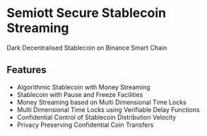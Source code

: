 # Semiott Secure Stablecoin Streaming 
Dark Decentralised Stablecoin on Binance Smart Chain

## Features
- Algorithmic Stablecoin with Money Streaming
- Stablecoin with Pause and Freeze Facilities
- Money Streaming based on Multi Dimensional Time Locks
- Multi Dimensional Time Locks using Verifiable Delay Functions
- Confidential Control of Stablecoin Distribution Velocity
- Privacy Preserving Confidential Coin Transfers

